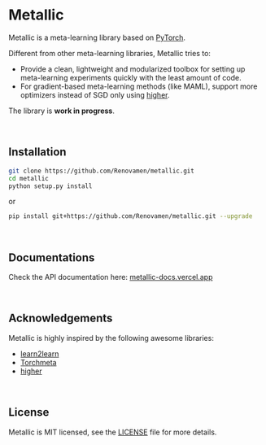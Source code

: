 # Metallic

Metallic is a meta-learning library based on [PyTorch](https://github.com/pytorch/pytorch).

Different from other meta-learning libraries, Metallic tries to:

- Provide a clean, lightweight and modularized toolbox for setting up meta-learning experiments quickly with the least amount of code.
- For gradient-based meta-learning methods (like MAML), support more optimizers instead of SGD only using [higher](https://github.com/facebookresearch/higher).

The library is **work in progress**.


&nbsp;

## Installation

```bash
git clone https://github.com/Renovamen/metallic.git
cd metallic
python setup.py install
```

or

```bash
pip install git+https://github.com/Renovamen/metallic.git --upgrade
```


&nbsp;

## Documentations

Check the API documentation here: [metallic-docs.vercel.app](https://metallic-docs.vercel.app)


&nbsp;

## Acknowledgements

Metallic is highly inspired by the following awesome libraries:

- [learn2learn](https://github.com/learnables/learn2learn)
- [Torchmeta](https://github.com/tristandeleu/pytorch-meta)
- [higher](https://github.com/facebookresearch/higher)

&nbsp;

## License

Metallic is MIT licensed, see the [LICENSE](LICENSE) file for more details.
